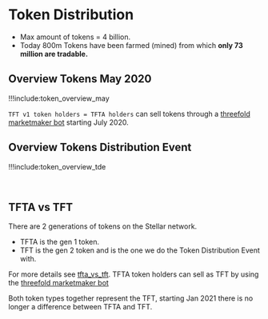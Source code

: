 # Token Distribution

- Max amount of tokens = 4 billion.
- Today 800m Tokens have been farmed (mined) from which **only 73 million are tradable.**

## Overview Tokens May 2020

!!!include:token_overview_may

`TFT v1 token holders = TFTA holders` can sell tokens through a [threefold marketmaker bot](threefold_marketmaker_bot.md) starting July 2020.

## Overview Tokens Distribution Event

!!!include:token_overview_tde

<br/>


## TFTA vs TFT

There are 2 generations of tokens on the Stellar network.

- TFTA is the gen 1 token.
- TFT is the gen 2 token and is the one we do the Token Distribution Event with.

For more details see [tfta_vs_tft](tfta_vs_tft.md). 
TFTA token holders can sell as TFT by using the [threefold marketmaker bot](threefold_marketmaker_bot.md)

Both token types together represent the TFT, starting Jan 2021 there is no longer a difference between TFTA and TFT.


